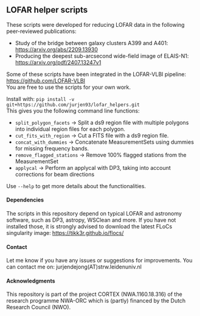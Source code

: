 ## LOFAR helper scripts

These scripts were developed for reducing LOFAR data in the following peer-reviewed publications:
- Study of the bridge between galaxy clusters A399 and A401: https://arxiv.org/abs/2209.13930
- Producing the deepest sub-arcsecond wide-field image of ELAIS-N1: https://arxiv.org/pdf/2407.13247v1

Some of these scripts have been integrated in the LOFAR-VLBI pipeline: https://github.com/LOFAR-VLBI \
You are free to use the scripts for your own work.

Install with: ```pip install -v git+https://github.com/jurjen93/lofar_helpers.git``` \
This gives you the following command line functions:
- ```split_polygon_facets``` -> Split a ds9 region file with multiple polygons into individual region files for each polygon.
- ```cut_fits_with_region``` -> Cut a FITS file with a ds9 region file.
- ```concat_with_dummies``` -> Concatenate MeasurementSets using dummies for missing frequency bands.
- ```remove_flagged_stations``` -> Remove 100% flagged stations from the MeasurementSet
- `applycal` -> Perform an applycal with DP3, taking into account corrections for beam directions

Use ```--help``` to get more details about the functionalities.

#### Dependencies
The scripts in this repository depend on typical LOFAR and astronomy software, such as DP3, astropy, WSClean and more.
If you have not installed those, it is strongly advised to download the latest FLoCs singularity image: https://tikk3r.github.io/flocs/

#### Contact
Let me know if you have any issues or suggestions for improvements.
You can contact me on: jurjendejong(AT)strw.leidenuniv.nl


#### Acknowledgments
This repository is part of the project CORTEX (NWA.1160.18.316) of the research programme NWA-ORC which is (partly) financed by the Dutch Research Council (NWO). 

